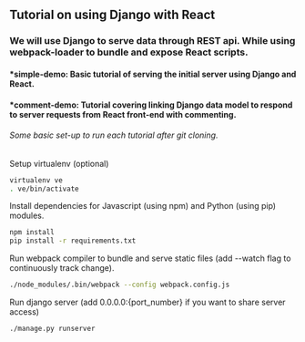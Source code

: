 ## Tutorial on using Django with React
### We will use Django to serve data through REST api. While using webpack-loader to bundle and expose React scripts.
#### *simple-demo: Basic tutorial of serving the initial server using Django and React.
#### *comment-demo: Tutorial covering linking Django data model to respond to server requests from React front-end with commenting.

###### Some basic set-up to run each tutorial after git cloning.

Setup virtualenv (optional)
```bash
virtualenv ve
. ve/bin/activate
```

Install dependencies for Javascript (using npm) and Python (using pip) modules.
```bash
npm install
pip install -r requirements.txt
```

Run webpack compiler to bundle and serve static files (add --watch flag to continuously track change).
```bash
./node_modules/.bin/webpack --config webpack.config.js
```

Run django server (add 0.0.0.0:{port_number} if you want to share server access)
```bash
./manage.py runserver
```
